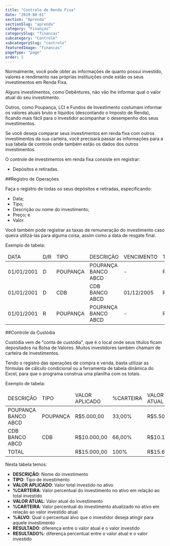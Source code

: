 ```yaml
---
title: "Controle de Renda Fixa"
date: "2019-08-01"
section: "Aprenda"
sectionSlug: "aprenda"
category: "Finanças"
categorySlug: "financas"
subcategory: "Controle"
subcategorySlug: "controle"
featuredImage: "financas"
pageType: "page"
order: 5
---
```


Normalmente, você pode obter as informações de quanto possui investido, valores e rendimento nas próprias instituições onde estão os seus investimentos em Renda Fixa.

Alguns investimentos, como Debêntures, não vão lhe informar qual o valor atual do seu investimento.

Outros, como Poupança, LCI e Fundos de Investimento costumam informar os valores atuais bruto e líquidos (descontando o Imposto de Renda), ficando mais fácil para o investidor acompanhar o desempenho dos seus investimentos.

Se você deseja comparar seus investimentos em renda fixa com outros investimentos da sua carteira, você precisará passar as informações para a sua tabela de controle onde também estão os dados dos outros investimentos.

O controle de investimentos em renda fixa consiste em registrar:
- Depósitos e retiradas.

##Registro de Operações

Faça o registro de todas os seus depósitos e retiradas, especificando:

- Data;
- Tipo;
- Descrição ou nome do investimento;
- Preço; e
- Valor.

Você também pode registrar as taxas de remuneração do investimento caso queira utilizá-las para alguma coisa, assim como a data de resgate final.

Exemplo de tabela:

<div class="overflow">
<table class="controle">
<thead>
<tr class="mediumblue-bg">
<td>DATA</td>
<td>D/R</td>
<td>TIPO</td>
<td>DESCRIÇÃO</td>
<td>VENCIMENTO</td>
<td>TAXAS</td>
<td>VALOR</td>
<td>IRRF</td>
<td>ÍNDICE</td>
<td>+/x</td>
<td>%</td>
</tr>
</thead>
<tbody>
<tr>
<td>01/01/2001</td>
<td>D</td>
<td>POUPANÇA</td>
<td>POUPANÇA BANCO ABCD</td>
<td>-</td>
<td>R$0,00</td>
<td>R$10.000,00</td>
<td>R$0,00</td>
<td></td>
<td></td>
<td>0,00</td>
</tr>
<tr>
<td>01/01/2001</td>
<td>D</td>
<td>CDB</td>
<td>CDB BANCO ABCD</td>
<td>01/12/2005</td>
<td>R$0,00</td>
<td>R$10.000,00</td>
<td>R$0,00</td>
<td>CDI</td>
<td>x</td>
<td>98%</td>
</tr>
<tr>
<td>01/01/2001</td>
<td>R</td>
<td>POUPANÇA</td>
<td>POUPANÇA BANCO ABCD</td>
<td>-</td>
<td>R$0,00</td>
<td>R$5.000,00</td>
<td>R$0,00</td>
<td></td>
<td></td>
<td>0,00</td>
</tr>
</tbody>
</table>
</div>

##Controle da Custódia

Custódia vem de "conta de custódia", que é o local onde seus títulos ficam depositados na Bolsa de Valores. Muitos investidores também chamam de carteira de investimentos.

Tendo o registro das operações de compra e venda, basta utilizar as fórmulas de cálculo condicional ou a ferramenta de tabela dinâmica do Excel, para que o programa construa uma planilha com os totais.

Exemplo de tabela:

<div class="overflow">
<table class="controle">
<thead>
<tr class="lightblue-bg">
<td>DESCRIÇÃO</td>
<td>TIPO</td>
<td>VALOR APLICADO</td>
<td>%CARTEIRA</td>
<td>VALOR ATUAL</td>
<td>%CARTEIRA</td>
<td>%ALVO</p>
<td>RESULTADO</td>
<td>RESULTADO%</td>
</tr>
</thead>
<tbody>
<tr>
<td>POUPANÇA BANCO ABCD</td>
<td>POUPANÇA</td>
<td>R$5.000,00</td>
<td>33,00%</td>
<td>R$5.500,00</td>
<td>35,25%</td>
<td>30,00%</p>
<td>R$500,00</td>
<td>10,00%</td>
</tr>
<tr>
<td>CDB BANCO ABCD</td>
<td>CDB</td>
<td>R$10.000,00</td>
<td>66,00%</td>
<td>R$10.100,00</td>
<td>64,75%</td>
<td>70,00%</p>
<td>R$100,00</td>
<td>1,00%</td>
</tr>
<tr class="mediumblue-bg">
<td>TOTAL</td>
<td></td>
<td>R$15.000,00</td>
<td>100%</td>
<td>R$15.600,00</td>
<td>100%</td>
<td>
<td>R$600,00</td>
<td>3,84%</td>
</tr>
</tbody>
</table>
</div>

Nesta tabela temos:

- **DESCRIÇÃO**: Nome do investimento
- **TIPO**: Tipo de investimento
- **VALOR APLICADO**: Valor total investido no ativo
- **%CARTEIRA**: Valor percentual do investimento no ativo em relação ao total investido
- **VALOR ATUAL**: Valor atual do investimento
- **%CARTEIRA**: Valor percentual do investimento atualizado no ativo em relação ao valor investido atual
- **%ALVO**: Qual o percentual alvo que o investidor deseja atingir para aquele investimento
- **RESULTADO**: diferença entre o valor atual e o valor investido
- **RESULTADO%**: diferença percentual entre o valor atual e o valor investido